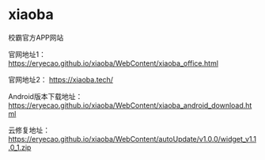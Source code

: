 # xiaoba
校霸官方APP网站

官网地址1：
    https://eryecao.github.io/xiaoba/WebContent/xiaoba_office.html

官网地址2：
    https://xiaoba.tech/
    
    
Android版本下载地址：
	https://eryecao.github.io/xiaoba/WebContent/xiaoba_android_download.html
	
云修复地址：
	https://eryecao.github.io/xiaoba/WebContent/autoUpdate/v1.0.0/widget_v1.1.0_1.zip
